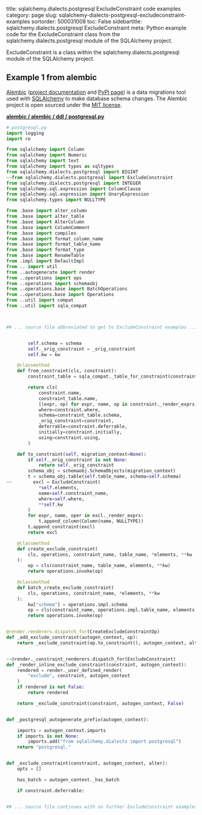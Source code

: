 title: sqlalchemy.dialects.postgresql ExcludeConstraint code examples
category: page
slug: sqlalchemy-dialects-postgresql-excludeconstraint-examples
sortorder: 500031008
toc: False
sidebartitle: sqlalchemy.dialects.postgresql ExcludeConstraint
meta: Python example code for the ExcludeConstraint class from the sqlalchemy.dialects.postgresql module of the SQLAlchemy project.


ExcludeConstraint is a class within the sqlalchemy.dialects.postgresql module of the SQLAlchemy project.


## Example 1 from alembic
[Alembic](https://github.com/sqlalchemy/alembic)
([project documentation](https://alembic.sqlalchemy.org/) and
[PyPI page](https://pypi.org/project/alembic/))
is a data migrations tool used with [SQLAlchemy](/sqlalchemy.html) to make
database schema changes. The Alembic project is open sourced under the
[MIT license](https://github.com/sqlalchemy/alembic/blob/master/LICENSE).

[**alembic / alembic / ddl / postgresql.py**](https://github.com/sqlalchemy/alembic/blob/master/alembic/ddl/postgresql.py)

```python
# postgresql.py
import logging
import re

from sqlalchemy import Column
from sqlalchemy import Numeric
from sqlalchemy import text
from sqlalchemy import types as sqltypes
from sqlalchemy.dialects.postgresql import BIGINT
~~from sqlalchemy.dialects.postgresql import ExcludeConstraint
from sqlalchemy.dialects.postgresql import INTEGER
from sqlalchemy.sql.expression import ColumnClause
from sqlalchemy.sql.expression import UnaryExpression
from sqlalchemy.types import NULLTYPE

from .base import alter_column
from .base import alter_table
from .base import AlterColumn
from .base import ColumnComment
from .base import compiles
from .base import format_column_name
from .base import format_table_name
from .base import format_type
from .base import RenameTable
from .impl import DefaultImpl
from .. import util
from ..autogenerate import render
from ..operations import ops
from ..operations import schemaobj
from ..operations.base import BatchOperations
from ..operations.base import Operations
from ..util import compat
from ..util import sqla_compat



## ... source file abbreviated to get to ExcludeConstraint examples ...


        self.schema = schema
        self._orig_constraint = _orig_constraint
        self.kw = kw

    @classmethod
    def from_constraint(cls, constraint):
        constraint_table = sqla_compat._table_for_constraint(constraint)

        return cls(
            constraint.name,
            constraint_table.name,
            [(expr, op) for expr, name, op in constraint._render_exprs],
            where=constraint.where,
            schema=constraint_table.schema,
            _orig_constraint=constraint,
            deferrable=constraint.deferrable,
            initially=constraint.initially,
            using=constraint.using,
        )

    def to_constraint(self, migration_context=None):
        if self._orig_constraint is not None:
            return self._orig_constraint
        schema_obj = schemaobj.SchemaObjects(migration_context)
        t = schema_obj.table(self.table_name, schema=self.schema)
~~        excl = ExcludeConstraint(
            *self.elements,
            name=self.constraint_name,
            where=self.where,
            **self.kw
        )
        for expr, name, oper in excl._render_exprs:
            t.append_column(Column(name, NULLTYPE))
        t.append_constraint(excl)
        return excl

    @classmethod
    def create_exclude_constraint(
        cls, operations, constraint_name, table_name, *elements, **kw
    ):
        op = cls(constraint_name, table_name, elements, **kw)
        return operations.invoke(op)

    @classmethod
    def batch_create_exclude_constraint(
        cls, operations, constraint_name, *elements, **kw
    ):
        kw["schema"] = operations.impl.schema
        op = cls(constraint_name, operations.impl.table_name, elements, **kw)
        return operations.invoke(op)


@render.renderers.dispatch_for(CreateExcludeConstraintOp)
def _add_exclude_constraint(autogen_context, op):
    return _exclude_constraint(op.to_constraint(), autogen_context, alter=True)


~~@render._constraint_renderers.dispatch_for(ExcludeConstraint)
def _render_inline_exclude_constraint(constraint, autogen_context):
    rendered = render._user_defined_render(
        "exclude", constraint, autogen_context
    )
    if rendered is not False:
        return rendered

    return _exclude_constraint(constraint, autogen_context, False)


def _postgresql_autogenerate_prefix(autogen_context):

    imports = autogen_context.imports
    if imports is not None:
        imports.add("from sqlalchemy.dialects import postgresql")
    return "postgresql."


def _exclude_constraint(constraint, autogen_context, alter):
    opts = []

    has_batch = autogen_context._has_batch

    if constraint.deferrable:


## ... source file continues with no further ExcludeConstraint examples...

```

